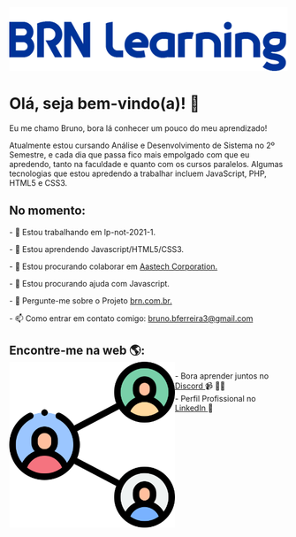 <img src="images/logo-learning.png" alt="logo brn-learning">

<h1>Olá, seja bem-vindo(a)! 👋 </h1>
<p>Eu me chamo Bruno, bora lá conhecer um pouco do meu aprendizado!</p>

<p>Atualmente estou cursando Análise e Desenvolvimento de Sistema no 2º Semestre, e cada dia que passa fico mais empolgado com que eu apredendo, tanto na faculdade e quanto com os cursos paralelos. Algumas tecnologias que estou apredendo a trabalhar incluem JavaScript, PHP, HTML5 e CSS3. </p>

<h2> No momento:</h2>

<p>- 🔭 Estou trabalhando em lp-not-2021-1.</p>
<p>- 🌱 Estou aprendendo Javascript/HTML5/CSS3.</p>
<p>- 👯 Estou procurando colaborar em <a href="https://github.com/brn-borges/aatstech-corporation">Aastech Corporation.</a></p>
<p>- 🤔 Estou procurando ajuda com Javascript.</p>
<p>- 💬 Pergunte-me sobre o Projeto <a href="https://github.com/brn-borges/brn.com.br">brn.com.br.</a></p>
<p>- 📫 Como entrar em contato comigo: <a href="mailto:bruno.bferreira3@gmail.com">bruno.bferreira3@gmail.com</a></p>



## Encontre-me na web 🌎: <img align = "left" width = "300" height = "300" src = "images/compartilhar.png"> </a>
<p>- Bora aprender juntos no <a href="https://discord.com/channels/@brnborges#4591"> Discord </a> 📹 ✍🏾<br>
- Perfil Profissional no <a href="https://www.linkedin.com/in/brn-borges/"> LinkedIn </a> 💼</p>
